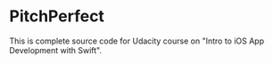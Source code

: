 # PitchPerfect

This is complete source code for Udacity course on "Intro to iOS App Development with Swift".
